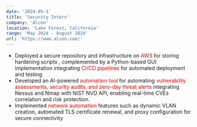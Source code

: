 ```yaml
---
date: '2024-05-1'
title: 'Security Intern'
company: 'Alcon'
location: 'Lake Forest, California'
range: 'May 2024 - August 2024'
url: 'https://www.alcon.com/'
---
```


- Deployed a secure repository and infrastructure on <span style="color: red;">AWS</span> for storing hardening scripts , complemented by a Python-based GUI implementation integrating <span style="color: red;">CI/CD pipelines</span> for automated deployment and testing
- Developed an AI-powered <span style="color: red;">automation tool</span> for automating <span style="color: red;">vulnerability assessments, security audits, and zero-day threat alerts</span> integrating Nessus and Nmap with NIST NVD API, enabling real-time CVEs correlation and risk protection.
- Implemented <span style="color: red;">network automation</span> features such as dynamic VLAN creation, automated TLS certificate renewal, and proxy configuration for secure connectivity